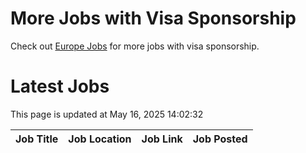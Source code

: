 # More Jobs with Visa Sponsorship

Check out [Europe Jobs](https://github.com/sureshparimi/europejobs#latest-jobs) for more jobs with visa sponsorship.

# Latest Jobs

This page is updated at May 16, 2025 14:02:32

| Job Title | Job Location | Job Link | Job Posted |
| --- | --- | --- | --- |

